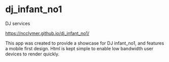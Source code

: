 # dj_infant_no1
DJ services 

https://ncclymer.github.io/dj_infant_no1/

This app was created to provide a showcase for DJ infant_no1, and features a mobile first design. Html is kept simple to enable low bandwidth user devices to render quickly.
